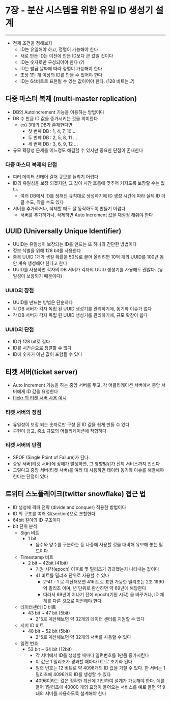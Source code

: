 # 7장 - 분산 시스템을 위한 유일 ID 생성기 설계

-- -- 

* 전제 조건을 정해보자
    * ID는 유일해야 하고, 정렬이 가능해야 한다
    * 새로 만든 ID는 이전에 만든 ID보다 큰 값일 것이다
    * ID는 숫자로만 구성되어야 한다 (?)
    * ID는 발급 날짜에 따라 정렬이 가능해야 한다
    * 초당 1만 개 이상의 ID를 만들 수 있어야 한다
    * ID는 64비트로 표현될 수 있는 값이어야 한다. (128 비트는..?)

## 다중 마스터 복제 (multi-master replication)

* DB의 AutoIncrement 기능을 이용하는 방법이다
* DB 수 만큼 ID 값을 증가시키는 것을 의미한다
    * ex) 3대의 DB가 존재한다면
        * 첫 번째 DB : 1, 4, 7, 10 ...
        * 두 번쨰 DB : 2, 5, 8, 11 ...
        * 세 번째 DB : 3, 6, 9, 12 ...
* 규모 확장성 문제를 어느정도 해결할 수 있지만 중요한 단점이 존재한다

### 다중 마스터 복제의 단점

* 여러 데이터 선테어 걸쳐 규모를 늘리기 어렵다
* ID의 유일성을 보장 되겠지만, 그 값이 시간 흐름에 맞추어 커지도록 보장할 수는 없다.
    * 여러 DB에서 ID를 정해진 규칙대로 생성하기에 ID 생성 시간에 따라 실제 ID 더 클 수도, 작을 수도 있다
* 서버를 추가하거나, 삭제할 때도 잘 동작하도록 만들기 어렵다.
    * 서버를 추가하거나, 삭제하면 Auto Increment 값을 재설정 해줘야 한다

## UUID (Universally Unique Identifier)

* UUID는 유일성이 보장되는 ID를 만드는 또 하나의 간단한 방법이다
* 정보 식별을 위해 128 bit를 사용한다
* 중복 UUID 1개가 생길 확률을 50%로 끌어 올리려면 10억 개의 UUID를 100년 동안 계속 생성해야 한다고 한다
* UUID를 사용하면 각자의 DB 서버가 각자의 UUID 생성기를 사용해도 괜찮다. (유일성이 보장되기 때문이다)

### UUID의 장점

* UUID를 만드는 방법은 단순하다
* 각 DB 서버가 각자 독립 된 UUID 생성기를 관리하기에, 동기화 이슈가 없다
* 각 DB 서버가 각자 독립 된 UUID 생성기를 관리하기에, 규모 확장이 쉽다

### UUID의 단점

* ID가 128 bit로 길다
* ID를 시간순으로 정렬할 수 없다
* ID에 숫자가 아닌 값이 포함될 수 있다

## 티켓 서버(ticket server)

* Auto Increment 기능을 하는 중앙 서버를 두고, 각 어플리케이션 서버에서 중앙 서버에게 ID 값을 요청한다
* [flickr 의 티켓 서버 사용 예시](https://code.flickr.net/2010/02/08/ticket-servers-distributed-unique-primary-keys-on-the-cheap/)

### 티켓 서버의 장점

* 유일성이 보장 되는 숫자로만 구성 된 ID 값을 쉽게 만들 수 있다
* 구현이 쉽고, 중소 규모의 어플리케이션에 적합하다

### 티켓 서버의 단점

* SPOF (Single Point of Failure)가 된다.
* 중앙 서버(티켓 서버)에 장애가 발생하면, 그 영향범위가 전체 서비스까지 번진다
* 그렇다고 중앙 서버(티켓 서버)를 여러 대 사용하면 데이터 동기화 이슈를 해결해야 한다는 단점이 있다

## 트위터 스노플레이크(twitter snowflake) 접근 법

* ID 생성에 격파 전략 (divide and conquer) 적용한 방법이다
* ID 의 구조를 여러 절(section)으로 분할한다
* 64bit 길이의 ID 구조이다
* bit 단위 분석
    * Sign 비트
        * 1 bit
            * 음수와 양수를 구분하는 등 나중에 사용할 것을 대비해 유보해 놓는 필드이다
    * Timestamp 비트
        * 2 bit ~ 42bit (41bit)
            * 기원 시각(epoch) 이후로 몇 밀리초가 경과했는지 나타내는 값이다
            * 41 비트를 밀리초 단위로 사용할 수 있다
                * 2^41 - 1 로 계산해보면 41비트로 표현 가능한 밀리초는 2조 1990억 밀리초 이며, 년 단위로 환산하면 약 69년에 해당한다
                * 따라서 69년이 지나기 전에 epoch(기원 시각) 을 바꾸거나, ID 체계를 다른 것으로 이전해야 한다
    * 데이터센터 ID 비트
        * 43 bit ~ 47 bit (5bit)
            * 2^5로 계산해보면 약 32개의 데이터 센터를 지원할 수 있다
    * 서버 ID 비트
        * 48 bit ~ 52 bit (5bit)
            * 2^5로 계산해보면 약 32개의 서버를 사용할 수 있다
    * 일련 번호
        * 53 bit ~ 64 bit (12bit)
            * 각 서버에서 ID를 생성할 때마다 일련번호를 1만큼 증가시킨다
            * 이 값은 1 밀리초가 경과할 때마다 0으로 초기화 된다
            * 일련 번호는 12 비트로 약 4096개의 ID 값을 가질 수 있다. 한 서버는 1 밀리초에 4096개의 ID를 생성할 수 있다
            * 4096이라는 값은 정확한 계산에 기반하여 설계가 가능해야 한다. 예를 들어 1밀리초에 40000 개의 요청이 들어오는 서비스를 예로 들면 약 9대의 서버를 사용하도록 설계해야 한다
